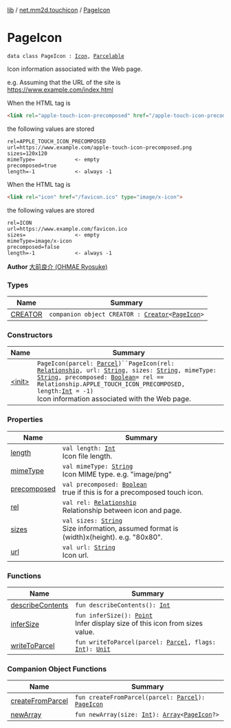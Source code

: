 [lib](../../index.md) / [net.mm2d.touchicon](../index.md) / [PageIcon](./index.md)

# PageIcon

`data class PageIcon : `[`Icon`](../-icon/index.md)`, `[`Parcelable`](https://developer.android.com/reference/android/os/Parcelable.html)

Icon information associated with the Web page.

e.g.
Assuming that the URL of the site is https://www.example.com/index.html

When the HTML tag is

``` html
<link rel="apple-touch-icon-precomposed" href="/apple-touch-icon-precomposed.png" sizes="120x120">
```

the following values are stored

```
rel=APPLE_TOUCH_ICON_PRECOMPOSED
url=https://www.example.com/apple-touch-icon-precomposed.png
sizes=120x120
mimeType=             <- empty
precomposed=true
length=-1             <- always -1
```

When the HTML tag is

``` html
<link rel="icon" href="/favicon.ico" type="image/x-icon">
```

the following values are stored

```
rel=ICON
url=https://www.example.com/favicon.ico
sizes=                <- empty
mimeType=image/x-icon
precomposed=false
length=-1             <- always -1
```

**Author**
[大前良介 (OHMAE Ryosuke)](mailto:ryo@mm2d.net)

### Types

| Name | Summary |
|---|---|
| [CREATOR](-c-r-e-a-t-o-r/index.md) | `companion object CREATOR : `[`Creator`](https://developer.android.com/reference/android/os/Parcelable/Creator.html)`<`[`PageIcon`](./index.md)`>` |

### Constructors

| Name | Summary |
|---|---|
| [&lt;init&gt;](-init-.md) | `PageIcon(parcel: `[`Parcel`](https://developer.android.com/reference/android/os/Parcel.html)`)``PageIcon(rel: `[`Relationship`](../-relationship/index.md)`, url: `[`String`](https://kotlinlang.org/api/latest/jvm/stdlib/kotlin/-string/index.html)`, sizes: `[`String`](https://kotlinlang.org/api/latest/jvm/stdlib/kotlin/-string/index.html)`, mimeType: `[`String`](https://kotlinlang.org/api/latest/jvm/stdlib/kotlin/-string/index.html)`, precomposed: `[`Boolean`](https://kotlinlang.org/api/latest/jvm/stdlib/kotlin/-boolean/index.html)` = rel == Relationship.APPLE_TOUCH_ICON_PRECOMPOSED, length: `[`Int`](https://kotlinlang.org/api/latest/jvm/stdlib/kotlin/-int/index.html)` = -1)`<br>Icon information associated with the Web page. |

### Properties

| Name | Summary |
|---|---|
| [length](length.md) | `val length: `[`Int`](https://kotlinlang.org/api/latest/jvm/stdlib/kotlin/-int/index.html)<br>Icon file length. |
| [mimeType](mime-type.md) | `val mimeType: `[`String`](https://kotlinlang.org/api/latest/jvm/stdlib/kotlin/-string/index.html)<br>Icon MIME type. e.g. "image/png" |
| [precomposed](precomposed.md) | `val precomposed: `[`Boolean`](https://kotlinlang.org/api/latest/jvm/stdlib/kotlin/-boolean/index.html)<br>true if this is for a precomposed touch icon. |
| [rel](rel.md) | `val rel: `[`Relationship`](../-relationship/index.md)<br>Relationship between icon and page. |
| [sizes](sizes.md) | `val sizes: `[`String`](https://kotlinlang.org/api/latest/jvm/stdlib/kotlin/-string/index.html)<br>Size information, assumed format is (width)x(height). e.g. "80x80". |
| [url](url.md) | `val url: `[`String`](https://kotlinlang.org/api/latest/jvm/stdlib/kotlin/-string/index.html)<br>Icon url. |

### Functions

| Name | Summary |
|---|---|
| [describeContents](describe-contents.md) | `fun describeContents(): `[`Int`](https://kotlinlang.org/api/latest/jvm/stdlib/kotlin/-int/index.html) |
| [inferSize](infer-size.md) | `fun inferSize(): `[`Point`](https://developer.android.com/reference/android/graphics/Point.html)<br>Infer display size of this icon from sizes value. |
| [writeToParcel](write-to-parcel.md) | `fun writeToParcel(parcel: `[`Parcel`](https://developer.android.com/reference/android/os/Parcel.html)`, flags: `[`Int`](https://kotlinlang.org/api/latest/jvm/stdlib/kotlin/-int/index.html)`): `[`Unit`](https://kotlinlang.org/api/latest/jvm/stdlib/kotlin/-unit/index.html) |

### Companion Object Functions

| Name | Summary |
|---|---|
| [createFromParcel](create-from-parcel.md) | `fun createFromParcel(parcel: `[`Parcel`](https://developer.android.com/reference/android/os/Parcel.html)`): `[`PageIcon`](./index.md) |
| [newArray](new-array.md) | `fun newArray(size: `[`Int`](https://kotlinlang.org/api/latest/jvm/stdlib/kotlin/-int/index.html)`): `[`Array`](https://kotlinlang.org/api/latest/jvm/stdlib/kotlin/-array/index.html)`<`[`PageIcon`](./index.md)`?>` |
